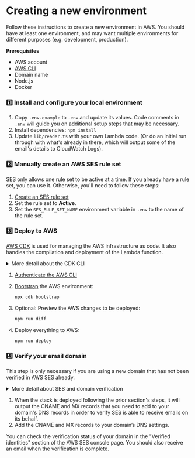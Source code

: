 # Creating a new environment

Follow these instructions to create a new environment in AWS. You should have at least one environment, and may want multiple environments for different purposes (e.g. development, production).

**Prerequisites**

- AWS account
- [AWS CLI](https://docs.aws.amazon.com/cli/latest/userguide/getting-started-install.html)
- Domain name
- Node.js
- Docker

### 1️⃣ Install and configure your local environment

1. Copy `.env.example` to `.env` and update its values. Code comments in `.env` will guide you on additional setup steps that may be necessary.
1. Install dependencies: `npm install`
1. Update `lib/reader.ts` with your own Lambda code. (Or do an initial run through with what's already in there, which will output some of the email's details to CloudWatch Logs).

### 2️⃣ Manually create an AWS SES rule set

SES only allows one rule set to be active at a time. If you already have a rule set, you can use it. Otherwise, you'll need to follow these steps:

1. [Create an SES rule set](https://docs.aws.amazon.com/ses/latest/dg/receiving-email-receipt-rules-console-walkthrough.html)
1. Set the rule set to **Active**.
1. Set the `SES_RULE_SET_NAME` environment variable in `.env` to the name of the rule set.

### 3️⃣ Deploy to AWS

[AWS CDK](https://aws.amazon.com/cdk/) is used for managing the AWS infrastructure as code. It also handles the compilation and deployment of the Lambda function.

<details>
   <summary>More detail about the CDK CLI</summary>
   The `cdk` CLI is installed as part of the project's dependencies (so should already be installed at this point in the instructions). There are a number of `npm` scripts setup for executing common CDK commands (see `package.json`), and you can execute all `cdk` commands using `npx cdk` (i.e. `npx cdk destroy`).
</details>

1. [Authenticate the AWS CLI](https://docs.aws.amazon.com/cli/latest/userguide/getting-started-quickstart.html)
1. [Bootstrap](https://docs.aws.amazon.com/cdk/latest/guide/bootstrapping.html) the AWS environment:

   ```sh
   npx cdk bootstrap
   ```

1. Optional: Preview the AWS changes to be deployed:

   ```sh
   npm run diff
   ```

1. Deploy everything to AWS:

   ```sh
   npm run deploy
   ```

### 4️⃣ Verify your email domain

This step is only necessary if you are using a new domain that has not been verified in AWS SES already.

<details>
 <summary>More detail about SES and domain verification</summary>

In Amazon SES, a [verified identity](https://docs.aws.amazon.com/ses/latest/dg/creating-identities.html#verify-domain-procedure) is a domain that you use to send or receive email.

Before you can receive an email using Amazon SES, you must create and verify each identity that you're going to use. You must complete the verification process with your DNS provider.

</details>

1. When the stack is deployed following the prior section's steps, it will output the CNAME and MX records that you need to add to your domain's DNS records in order to verify SES is able to receive emails on its behalf.
1. Add the CNAME and MX records to your domain’s DNS settings.

You can check the verification status of your domain in the "Verified identities" section of the AWS SES console page. You should also receive an email when the verification is complete.
